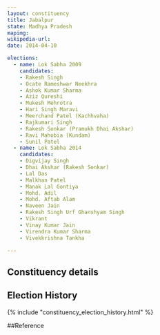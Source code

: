 ```yaml
---
layout: constituency
title: Jabalpur
state: Madhya Pradesh
mapimg: 
wikipedia-url: 
date: 2014-04-10

elections: 
  - name: Lok Sabha 2009
    candidates: 
    - Rakesh Singh 
    - Ocate Rameshwar Neekhra 
    - Ashok Kumar Sharma 
    - Aziz Qureshi 
    - Mukesh Mehrotra 
    - Hari Singh Maravi 
    - Meerchand Patel (Kachhvaha) 
    - Rajkumari Singh 
    - Rakesh Sonkar (Pramukh Dhai Akshar) 
    - Ravi Mahobia (Kundam) 
    - Sunil Patel  
  - name: Lok Sabha 2014
    candidates: 
    - Digvijay Singh 
    - Dhai Akshar (Rakesh Sonkar) 
    - Lal Das 
    - Malkhan Patel 
    - Manak Lal Gontiya 
    - Mohd. Adil 
    - Mohd. Aftab Alam 
    - Naveen Jain 
    - Rakesh Singh Urf Ghanshyam Singh 
    - Vikrant 
    - Vinay Kumar Jain 
    - Virendra Kumar Sharma 
    - Vivekkrishna Tankha  

---
```


## Constituency details


## Election History
{% include "constituency_election_history.html" %}

##Reference
